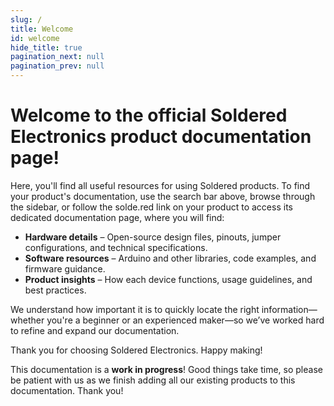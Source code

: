 ```yaml
---
slug: /
title: Welcome
id: welcome
hide_title: true
pagination_next: null
pagination_prev: null
---
```


<CenteredImage src="/img/soldered_docs_social_card.jpg" alt="Soldered Docs Social Card" />

# Welcome to the official Soldered Electronics product documentation page! 

Here, you'll find all useful resources for using Soldered products. To find your product's documentation, use the search bar above, browse through the sidebar, or follow the solde.red link on your product to access its dedicated documentation page, where you will find:

- **Hardware details** – Open-source design files, pinouts, jumper configurations, and technical specifications.
- **Software resources** – Arduino and other libraries, code examples, and firmware guidance.
- **Product insights** – How each device functions, usage guidelines, and best practices.

We understand how important it is to quickly locate the right information—whether you're a beginner or an experienced maker—so we’ve worked hard to refine and expand our documentation.

Thank you for choosing Soldered Electronics. Happy making!

<WarningBox>This documentation is a **work in progress**! Good things take time, so please be patient with us as we finish adding all our existing products to this documentation. Thank you!</WarningBox>